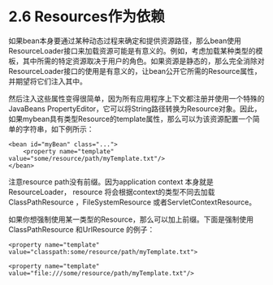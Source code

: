 # 2.6 Resources作为依赖

如果bean本身要通过某种动态过程来确定和提供资源路径，那么bean使用ResourceLoader接口来加载资源可能是有意义的。例如，考虑加载某种类型的模板，其中所需的特定资源取决于用户的角色。如果资源是静态的，那么完全消除对ResourceLoader接口的使用是有意义的，让bean公开它所需的Resource属性，并期望将它们注入其中。

然后注入这些属性变得很简单，因为所有应用程序上下文都注册并使用一个特殊的JavaBeans PropertyEditor，它可以将String路径转换为Resource对象。因此，如果mybean具有类型Resource的template属性，那么可以为该资源配置一个简单的字符串，如下例所示：

~~~
<bean id="myBean" class="...">
    <property name="template" value="some/resource/path/myTemplate.txt"/>
</bean>
~~~

注意resource path没有前缀。因为application context 本身就是ResourceLoader， resource 将会根据context的类型不同去加载ClassPathResource ，FileSystemResource 或者ServletContextResource。

如果你想强制使用某一类型的Resource，那么可以加上前缀。下面是强制使用ClassPathResource 和UrlResource 的例子：

~~~
<property name="template" value="classpath:some/resource/path/myTemplate.txt">

<property name="template" value="file:///some/resource/path/myTemplate.txt"/>
~~~
